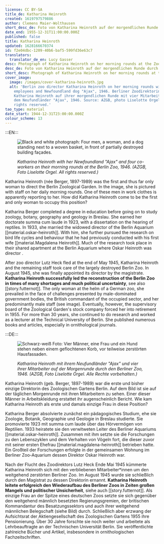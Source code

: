 ```yaml
---
license: CC BY-SA
title_de: Katharina Heinroth
created: 1619797579886
author: Clemens Maier-Wolthausen
short_desc_de: Foto von Katharina Heinroth auf der morgendlichen Runde durch den Zoo
date_end: 1955-12-31T11:00:00.000Z
published: false
title: Katharina Heinroth
updated: 1628166670374
id: f2e04dbc-1209-40b6-baf5-599fd36e63c7
translators:
  translator_de_en: Lucy Gasser
desc: Photograph of Katharina Heinroth on her morning rounds at the Zoo
desc_de: Foto von Katharina Heinroth auf der morgendlichen Runde durch den Zoo
short_desc: Photograph of Katharina Heinroth on her morning rounds at the Zoo
cover_image:
  image: /images/cover-katharina-heinroth.jpg
  alt: 'Berlin zoo director Katharina Heinroth on her morning rounds with four
    employees and Newfoundland dog "Ajax", 1946. Berliner Zoodirektorin
    Katharina Heinroth auf ihrer morgendlichen Runde mit vier Mitarbeitern und
    dem Neufundländer "Ajax", 1946. Source: AZGB, photo Liselotte Orgel. All
    rights reserved.'
tao_type: material
date_start: 1944-12-31T23:00:00.000Z
colour_scheme: 13
---
```


:::EN:::

<figure>

![Black and white photograph: Four men, a woman, and a dog standing next to a woven basket, in front of partially destroyed building façades.](/images/cmw/Heinroth_Morgenrunde_1946_LiselotteOrgel_S_3_63.jpg)

<figcaption>

_Katharina Heinroth with her Newfoundland "Ajax" and four co-workers on their morning rounds at the Berlin Zoo, 1946. (AZGB, Foto Liselotte Orgel. All rights reserved.)_

</figcaption>

</figure>

Katharina Heinroth (née Berger, 1897-1989) was the first and thus far only woman to direct the Berlin Zoological Garden. In the image, she is pictured with staff on her daily morning rounds. One of these men in work clothes is apparently reporting to her.  How did Katharina Heinroth come to be the first and only woman to occupy this position? 

Katharina Berger completed a degree in education before going on to study zoology, botany, geography and geology in Breslau. She earned her doctorate summa cum laude in 1923, with a dissertation on the hearing of reptiles. In 1933, she married the widowed director of the Berlin Aquarium [[material.oskar-heinroth]]. With him, she further pursued the research on bird life cycles and behaviour that he had previously conducted with his first wife [[material.Magdalena Heinroth]]. Much of the research took place in their shared apartment at the Berlin Aquarium where Oskar Heinroth was director .

After zoo director Lutz Heck fled at the end of May 1945, Katharina Heinroth and the remaining staff took care of the largely destroyed Berlin Zoo. In August 1945, she was finally appointed its director by the magistrate. **Katharina Heinroth successfully led the reconstruction of the Berlin Zoo in times of many shortages and much political uncertainty**, see also [[story.futternot]]. The only woman at the helm of a German zoo, she prevailed in the face of challenges presented by male-dominated government bodies, the British commandant of the occupied sector, and her predominantly male staff (see image). Eventually, however, the supervisory board of the Zoological Garden's stock company forced her into retirement in 1955. For more than 30 years, she continued to do research and worked as a lecturer at the Technical University of Berlin. She published numerous books and articles, especially in ornithological journals.

:::DE:::

<figure>

![Schwarz-weiß Foto: Vier Männer, eine Frau und ein Hund stehen neben einem geflochtenen Korb, vor teilweise zerstörten Hausfassaden.](/images/cmw/Heinroth_Morgenrunde_1946_LiselotteOrgel_S_3_63.jpg)

<figcaption>

_Katharina Heinroth mit ihrem Neufundländer "Ajax" und vier ihrer Mitarbeiter auf der Morgenrunde durch den Berliner Zoo, 1946. (AZGB, Foto Liselotte Orgel. Alle Rechte vorbehalten.)_

</figcaption>

</figure>

Katharina Heinroth (geb. Berger, 1897-1989) war die erste und bisher einzige Direktorin des Zoologischen Gartens Berlin. Auf dem Bild ist sie auf der täglichen Morgenrunde mit ihren Mitarbeitern zu sehen. Einer dieser Männer in Arbeitskleidung erstattet ihr augenscheinlich Bericht.  Wie kam Katharina Heinroth als erste und damals einzige Frau in diese Position? 

Katharina Berger absolvierte zunächst ein pädagogisches Studium, ehe sie Zoologie, Botanik, Geographie und Geologie in Breslau studierte. Sie promovierte 1923 mit summa cum laude über das Hörvermögen von Reptilien. 1933 heiratete sie den verwitweten Leiter des Berliner Aquariums [[material.oskar-heinroth]]. Zusammen mit ihm setzte sie die Forschungen zu den Lebenszyklen und dem Verhalten von Vögeln fort, die dieser zuvor mit seiner ersten Ehefrau [[material.magdalena-heinroth]] betrieben hatte. Ein Großteil der Forschungen erfolgte in der gemeinsamen Wohnung im Berliner Zoo-Aquarium dessen Direktor Oskar Heinroth war.

Nach der Flucht des Zoodirektors Lutz Heck Ende Mai 1945 kümmerte Katharina Heinroth sich mit den verbliebenen Mitarbeiter\*innen um den weitgehend zerstörten Berliner Zoo. Im August 1945 wurde sie schließlich durch den Magistrat zu dessen Direktorin ernannt. **Katharina Heinroth leitete erfolgreich den Wiederaufbau des Berliner Zoos in Zeiten großen Mangels und politischer Unsicherheit**, siehe auch [[story.futternot]]. Als einzige Frau an der Spitze eines deutschen Zoos setzte sie sich gegenüber den weitgehend männlich besetzten Regierungsgremien, der britischen Kommandantur des Besatzungssektors und auch ihrer weitgehend männlichen Belegschaft (siehe Bild) durch. Schließlich aber erzwang der Aufsichtsrat der Aktiengesellschaft des Zoologischen Gartens 1955 ihre Pensionierung. Über 30 Jahre forschte sie noch weiter und arbeitete als Lehrbeauftragte an der Technischen Universität Berlin. Sie veröffentlichte zahlreiche Bücher und Artikel, insbesondere in ornithologischen Fachzeitschriften.
